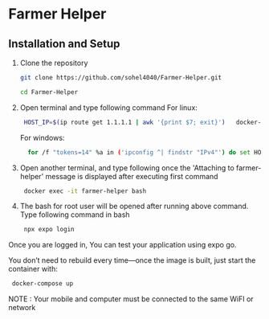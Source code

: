 # Farmer Helper

## Installation and Setup

1. Clone the repository

   ```bash
   git clone ﻿https://github.com/sohel4040/Farmer-Helper.git 
   ```

   ```bash
   cd Farmer-Helper
   ```


2. Open terminal and type following command
   For linux:
   
   ```bash
    HOST_IP=$(ip route get 1.1.1.1 | awk '{print $7; exit}')   docker-compose up --build
   ```

   For windows:

   ```bash
     for /f "tokens=14" %a in ('ipconfig ^| findstr "IPv4"') do set HOST_IP=%a docker-compose up --build
   ```
   
4. Open another terminal, and type following once the 'Attaching to farmer-helper' message is displayed after executing first command

   ```bash
    docker exec -it farmer-helper bash
   ```
   
5. The bash for root user will be opened after running above command. Type following command in bash

   ```bash
    npx expo login
   ```

Once you are logged in, You can test your application using expo go.

You don’t need to rebuild every time—once the image is built, just start the container with:

   ```bash
    docker-compose up
   ```

NOTE : Your mobile and computer must be connected to the same WiFI or network

